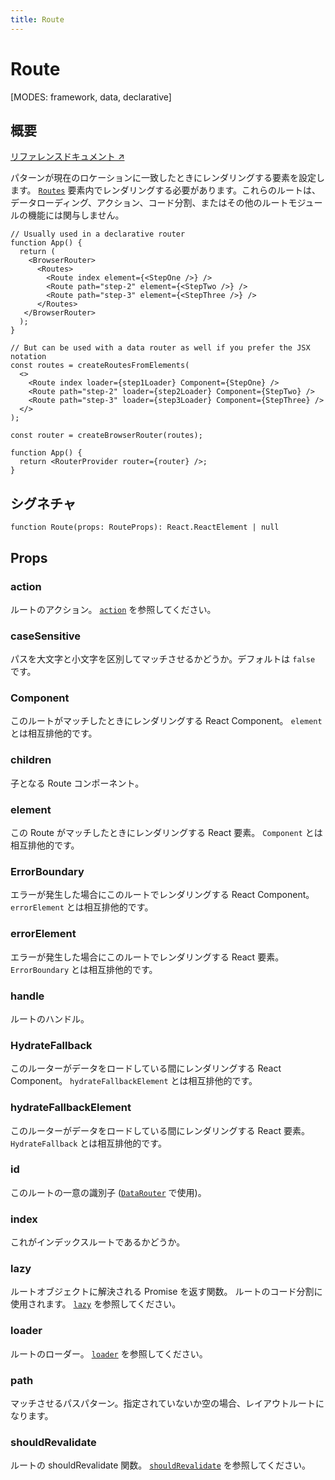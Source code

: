 ```yaml
---
title: Route
---
```


# Route

[MODES: framework, data, declarative]

## 概要

[リファレンスドキュメント ↗](https://api.reactrouter.com/v7/functions/react_router.Route.html)

パターンが現在のロケーションに一致したときにレンダリングする要素を設定します。
[`Routes`](../components/Routes) 要素内でレンダリングする必要があります。これらのルートは、
データローディング、アクション、コード分割、またはその他のルートモジュールの機能には関与しません。

```tsx
// Usually used in a declarative router
function App() {
  return (
    <BrowserRouter>
      <Routes>
        <Route index element={<StepOne />} />
        <Route path="step-2" element={<StepTwo />} />
        <Route path="step-3" element={<StepThree />} />
      </Routes>
   </BrowserRouter>
  );
}

// But can be used with a data router as well if you prefer the JSX notation
const routes = createRoutesFromElements(
  <>
    <Route index loader={step1Loader} Component={StepOne} />
    <Route path="step-2" loader={step2Loader} Component={StepTwo} />
    <Route path="step-3" loader={step3Loader} Component={StepThree} />
  </>
);

const router = createBrowserRouter(routes);

function App() {
  return <RouterProvider router={router} />;
}
```

## シグネチャ

```tsx
function Route(props: RouteProps): React.ReactElement | null
```

## Props

### action

ルートのアクション。
[`action`](../../start/data/route-object#action) を参照してください。

### caseSensitive

パスを大文字と小文字を区別してマッチさせるかどうか。デフォルトは `false` です。

### Component

このルートがマッチしたときにレンダリングする React Component。
`element` とは相互排他的です。

### children

子となる Route コンポーネント。

### element

この Route がマッチしたときにレンダリングする React 要素。
`Component` とは相互排他的です。

### ErrorBoundary

エラーが発生した場合にこのルートでレンダリングする React Component。
`errorElement` とは相互排他的です。

### errorElement

エラーが発生した場合にこのルートでレンダリングする React 要素。
`ErrorBoundary` とは相互排他的です。

### handle

ルートのハンドル。

### HydrateFallback

このルーターがデータをロードしている間にレンダリングする React Component。
`hydrateFallbackElement` とは相互排他的です。

### hydrateFallbackElement

このルーターがデータをロードしている間にレンダリングする React 要素。
`HydrateFallback` とは相互排他的です。

### id

このルートの一意の識別子 ([`DataRouter`](https://api.reactrouter.com/v7/interfaces/react_router.DataRouter.html) で使用)。

### index

これがインデックスルートであるかどうか。

### lazy

ルートオブジェクトに解決される Promise を返す関数。
ルートのコード分割に使用されます。
[`lazy`](../../start/data/route-object#lazy) を参照してください。

### loader

ルートのローダー。
[`loader`](../../start/data/route-object#loader) を参照してください。

### path

マッチさせるパスパターン。指定されていないか空の場合、レイアウトルートになります。

### shouldRevalidate

ルートの shouldRevalidate 関数。
[`shouldRevalidate`](../../start/data/route-object#shouldRevalidate) を参照してください。